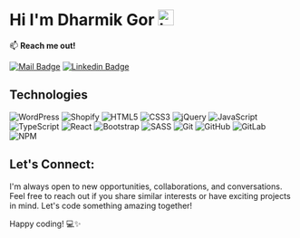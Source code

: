 # Hi I'm Dharmik Gor <img src="https://user-images.githubusercontent.com/1303154/88677602-1635ba80-d120-11ea-84d8-d263ba5fc3c0.gif" width="28px" height="28px" alt="hi">


:mailbox: **Reach me out!**

[![Mail Badge](https://img.shields.io/badge/-Dharmik_Gor-c0392b?style=flat&labelColor=c0392b&logo=gmail&logoColor=white)](mailto:dharmikgor0501@gmail.com)
[![Linkedin Badge](https://img.shields.io/badge/-Dharmik_Gor-0e76a8?style=flat&labelColor=0e76a8&logo=linkedin&logoColor=white)](https://www.linkedin.com/in/dharmik-gor/)

## Technologies

![WordPress](https://img.shields.io/badge/WordPress-%233858e9.svg?style=for-the-badge&logo=WordPress&logoColor=white)
![Shopify](https://img.shields.io/badge/Shopify-%2395BF47.svg?style=for-the-badge&logo=Shopify&logoColor=white)
![HTML5](https://img.shields.io/badge/html5-%23dd4b25.svg?style=for-the-badge&logo=html5&logoColor=white)
![CSS3](https://img.shields.io/badge/css3-%23254bdd.svg?style=for-the-badge&logo=css3&logoColor=white)
![jQuery](https://img.shields.io/badge/jQuery-%230769ad.svg?style=for-the-badge&logo=jQuery&logoColor=white)
![JavaScript](https://img.shields.io/badge/javascript-%23323330.svg?style=for-the-badge&logo=javascript&logoColor=%23F7DF1E)
![TypeScript](https://img.shields.io/badge/typescript-%233178c6.svg?style=for-the-badge&logo=typescript&logoColor=white)
![React](https://img.shields.io/badge/react-%23087ea4.svg?style=for-the-badge&logo=react&logoColor=white)
![Bootstrap](https://img.shields.io/badge/bootstrap-%238511FA.svg?style=for-the-badge&logo=bootstrap&logoColor=white)
![SASS](https://img.shields.io/badge/SASS-hotpink.svg?style=for-the-badge&logo=SASS&logoColor=white)
![Git](https://img.shields.io/badge/git-%23F05033.svg?style=for-the-badge&logo=git&logoColor=white)
![GitHub](https://img.shields.io/badge/github-%23121011.svg?style=for-the-badge&logo=github&logoColor=white)
![GitLab](https://img.shields.io/badge/GitLab-%232f2a6b.svg?style=for-the-badge&logo=GitLab)
![NPM](https://img.shields.io/badge/NPM-%23CB3837.svg?style=for-the-badge&logo=npm&logoColor=white)


## Let's Connect:

I'm always open to new opportunities, collaborations, and conversations. Feel free to reach out if you share similar interests or have exciting projects in mind. Let's code something amazing together!

Happy coding! 💻✨
<!--
Here are some ideas to get you started:

- 🔭 I’m currently working on ...
- 🌱 I’m currently learning ...
- 👯 I’m looking to collaborate on ...
- 🤔 I’m looking for help with ...
- 💬 Ask me about ...
- 📫 How to reach me: ...
- 😄 Pronouns: ...
- ⚡ Fun fact: ...
-->


